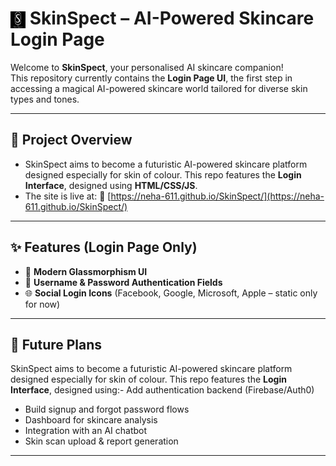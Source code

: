 # <img src="images/ss_icon.png" alt="SkinSpect Logo" width="24" style="vertical-align: middle;" /> SkinSpect – AI-Powered Skincare Login Page


Welcome to **SkinSpect**, your personalised AI skincare companion!  
This repository currently contains the **Login Page UI**, the first step in accessing a magical AI-powered skincare world tailored for diverse skin types and tones.

---

## 🚀 Project Overview

- SkinSpect aims to become a futuristic AI-powered skincare platform designed especially for skin of colour. This repo features the **Login Interface**, designed using **HTML/CSS/JS**.
- The site is live at: 🔗 [https://neha-611.github.io/SkinSpect/](https://neha-611.github.io/SkinSpect/)

---

## ✨ Features (Login Page Only)
- 🧊 **Modern Glassmorphism UI**
- 🔐 **Username & Password Authentication Fields**
- 🌐 **Social Login Icons** (Facebook, Google, Microsoft, Apple – static only for now)

---

## 🧠 Future Plans

SkinSpect aims to become a futuristic AI-powered skincare platform designed especially for skin of colour. This repo features the **Login Interface**, designed using:- Add authentication backend (Firebase/Auth0)
- Build signup and forgot password flows
- Dashboard for skincare analysis
- Integration with an AI chatbot
- Skin scan upload & report generation

---


